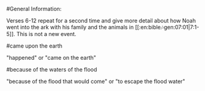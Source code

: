 #General Information:

Verses 6-12 repeat for a second time and give more detail about how Noah went into the ark with his family and the animals in [[:en:bible:notes:gen:07:01|7:1-5]]. This is not a new event.

#came upon the earth

"happened" or "came on the earth"

#because of the waters of the flood

"because of the flood that would come" or "to escape the flood water"